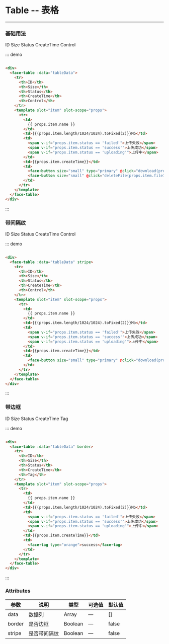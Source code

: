 <script>
  module.exports = {
    data(){
      return {
        tableData:[
          {"createTime":"2018-09-10 15:29:35","fileId":1432049982374240,"isTranslate":true,"length":166854656,"name":"科技楼.rvt","sourceId":"f5f374c9f33b4a89b150fa7e135cd0f9","status":"success"},
          {"createTime":"2018-09-10 15:06:46","fileId":1432038710116704,"isTranslate":true,"length":166862848,"name":"广联达大厦-三维.rvt","sourceId":"8ceb365031c640e29fd097e324b5dab8","status":"success"},
          {"createTime":"2018-09-06 13:35:46","fileId":1429163229864128,"isTranslate":true,"length":7102464,"name":"七家塘.rvt","sourceId":"941c5d28d6784be792e1d173a52f6ff4","status":"success"},
          {"createTime":"2018-09-06 13:35:44","fileId":1429162869096608,"isTranslate":true,"length":158576640,"name":"先知楼-室外机.rvt","sourceId":"349d1e18000e4fcfa81344bc04e95c7d","status":"success"}
        ]
      }
    },

    methods:{
      download(id){
        console.log('要下载的文件fileId：' + id);
      },

      deleteFile(id){
        console.log('要删除的文件fileId：' + id);
      }
    }
  };
</script>

# Table -- 表格
----

### 基础用法
<div class="demo-block">
  <face-table :data="tableData">
    <tr>
      <th>ID</th>
      <th>Size</th>
      <th>Status</th>
      <th>CreateTime</th>
      <th>Control</th>
    </tr>
    <template slot="item" slot-scope="props">
      <tr>
        <td>
          {{ props.item.name }}
        </td>
        <td>{{(props.item.length/1024/1024).toFixed(2)}}Mb</td>
        <td>
          <span v-if="props.item.status == 'failed'">上传失败</span>
          <span v-if="props.item.status == 'success'">上传成功</span>
          <span v-if="props.item.status == 'uploading'">上传中</span>
        </td>
        <td>{{props.item.createTime}}</td>
        <td>
          <face-button size="small" type="primary" @click="download(props.item.fileId)">download</face-button>
          <face-button size="small" @click="deleteFile(props.item.fileId)">delete</face-button>
        </td>
      </tr>
    </template>
  </face-table>
</div>

::: demo
```html

<div>
  <face-table :data="tableData">
    <tr>
      <th>ID</th>
      <th>Size</th>
      <th>Status</th>
      <th>CreateTime</th>
      <th>Control</th>
    </tr>
    <template slot="item" slot-scope="props">
      <tr>
        <td>
          {{ props.item.name }}
        </td>
        <td>{{(props.item.length/1024/1024).toFixed(2)}}Mb</td>
        <td>
          <span v-if="props.item.status == 'failed'">上传失败</span>
          <span v-if="props.item.status == 'success'">上传成功</span>
          <span v-if="props.item.status == 'uploading'">上传中</span>
        </td>
        <td>{{props.item.createTime}}</td>
        <td>
          <face-button size="small" type="primary" @click="download(props.item.fileId)">download</face-button>
          <face-button size="small" @click="deleteFile(props.item.fileId)">delete</face-button>
        </td>
      </tr>
    </template>
  </face-table>
</div>

```
:::


### 带间隔纹
<div class="demo-block">
  <face-table :data="tableData" stripe>
    <tr>
      <th>ID</th>
      <th>Size</th>
      <th>Status</th>
      <th>CreateTime</th>
      <th>Control</th>
    </tr>
    <template slot="item" slot-scope="props">
      <tr>
        <td>
          {{ props.item.name }}
        </td>
        <td>{{(props.item.length/1024/1024).toFixed(2)}}Mb</td>
        <td>
          <span v-if="props.item.status == 'failed'">上传失败</span>
          <span v-if="props.item.status == 'success'">上传成功</span>
          <span v-if="props.item.status == 'uploading'">上传中</span>
        </td>
        <td>{{props.item.createTime}}</td>
        <td>
          <face-button size="small" type="primary" @click="download(props.item.fileId)">download</face-button>
        </td>
      </tr>
    </template>
  </face-table>
</div>

::: demo
```html

<div>
  <face-table :data="tableData" stripe>
    <tr>
      <th>ID</th>
      <th>Size</th>
      <th>Status</th>
      <th>CreateTime</th>
      <th>Control</th>
    </tr>
    <template slot="item" slot-scope="props">
      <tr>
        <td>
          {{ props.item.name }}
        </td>
        <td>{{(props.item.length/1024/1024).toFixed(2)}}Mb</td>
        <td>
          <span v-if="props.item.status == 'failed'">上传失败</span>
          <span v-if="props.item.status == 'success'">上传成功</span>
          <span v-if="props.item.status == 'uploading'">上传中</span>
        </td>
        <td>{{props.item.createTime}}</td>
        <td>
          <face-button size="small" type="primary" @click="download(props.item.fileId)">download</face-button>
        </td>
      </tr>
    </template>
  </face-table>
</div>

```
:::

### 带边框
<div class="demo-block">
  <face-table :data="tableData" border>
    <tr>
      <th>ID</th>
      <th>Size</th>
      <th>Status</th>
      <th>CreateTime</th>
      <th>Tag</th>
    </tr>
    <template slot="item" slot-scope="props">
      <tr>
        <td>
          {{ props.item.name }}
        </td>
        <td>{{(props.item.length/1024/1024).toFixed(2)}}Mb</td>
        <td>
          <span v-if="props.item.status == 'failed'">上传失败</span>
          <span v-if="props.item.status == 'success'">上传成功</span>
          <span v-if="props.item.status == 'uploading'">上传中</span>
        </td>
        <td>{{props.item.createTime}}</td>
        <td>
          <face-tag type="orange">success</face-tag>
        </td>
      </tr>
    </template>
  </face-table>
</div>

::: demo
```html

<div>
  <face-table :data="tableData" border>
    <tr>
      <th>ID</th>
      <th>Size</th>
      <th>Status</th>
      <th>CreateTime</th>
      <th>Tag</th>
    </tr>
    <template slot="item" slot-scope="props">
      <tr>
        <td>
          {{ props.item.name }}
        </td>
        <td>{{(props.item.length/1024/1024).toFixed(2)}}Mb</td>
        <td>
          <span v-if="props.item.status == 'failed'">上传失败</span>
          <span v-if="props.item.status == 'success'">上传成功</span>
          <span v-if="props.item.status == 'uploading'">上传中</span>
        </td>
        <td>{{props.item.createTime}}</td>
        <td>
          <face-tag type="orange">success</face-tag>
        </td>
      </tr>
    </template>
  </face-table>
</div>

```
:::


### Attributes
| 参数      | 说明    | 类型      | 可选值       | 默认值   |
|---------- |-------- |---------- |-------------  |-------- |
| data     | 数据列   | Array  |   —  |   []     |
| border     | 是否边框   | Boolean    |  — |   false   |
| stripe     | 是否带间隔纹   | Boolean    | — | false   |

